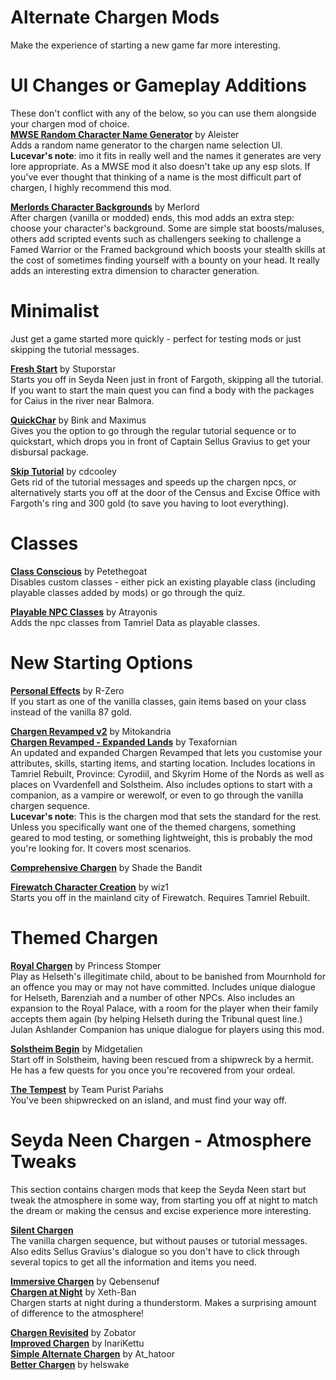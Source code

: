 # Alternate Chargen Mods
Make the experience of starting a new game far more interesting.  

# UI Changes or Gameplay Additions 
These don't conflict with any of the below, so you can use them alongside your chargen mod of choice.  
[**MWSE Random Character Name Generator**](https://www.nexusmods.com/morrowind/mods/46189) by Aleister  
Adds a random name generator to the chargen name selection UI. **Lucevar's note**: imo it fits in really well and the names it generates are very lore appropriate. As a MWSE mod it also doesn't take up any esp slots. If you've ever thought that thinking of a name is the most difficult part of chargen, I highly recommend this mod.  

[**Merlords Character Backgrounds**](https://www.nexusmods.com/morrowind/mods/46795) by Merlord  
After chargen (vanilla or modded) ends, this mod adds an extra step: choose your character's background. Some are simple stat boosts/maluses, others add scripted events such as challengers seeking to challenge a Famed Warrior or the Framed background which boosts your stealth skills at the cost of sometimes finding yourself with a bounty on your head. It really adds an interesting extra dimension to character generation.  

# Minimalist
Just get a game started more quickly - perfect for testing mods or just skipping the tutorial messages.  

[**Fresh Start**](https://stuporstar.sarahdimento.com/updates/downloads/) by Stuporstar  
Starts you off in Seyda Neen just in front of Fargoth, skipping all the tutorial. If you want to start the main quest you can find a body with the packages for Caius in the river near Balmora.  

[**QuickChar**](http://mw.modhistory.com/download-44-7364) by Bink and Maximus  
Gives you the option to go through the regular tutorial sequence or to quickstart, which drops you in front of Captain Sellus Gravius to get your disbursal package.  

[**Skip Tutorial**](http://mw.modhistory.com/download-53-5610) by cdcooley  
Gets rid of the tutorial messages and speeds up the chargen npcs, or alternatively starts you off at the door of the Census and Excise Office with Fargoth's ring and 300 gold (to save you having to loot everything).  

# Classes
[**Class Conscious**](https://www.nexusmods.com/morrowind/mods/46902) by Petethegoat  
Disables custom classes - either pick an existing playable class (including playable classes added by mods) or go through the quiz.  

[**Playable NPC Classes**](https://www.nexusmods.com/morrowind/mods/43428/) by Atrayonis  
Adds the npc classes from Tamriel Data as playable classes.  

# New Starting Options
[**Personal Effects**](https://www.nexusmods.com/morrowind/mods/45338) by R-Zero  
If you start as one of the vanilla classes, gain items based on your class instead of the vanilla 87 gold.  

[**Chargen Revamped v2**](https://www.nexusmods.com/morrowind/mods/44110) by Mitokandria  
[**Chargen Revamped - Expanded Lands**](https://www.nexusmods.com/morrowind/mods/44615) by Texafornian  
An updated and expanded Chargen Revamped that lets you customise your attributes, skills, starting items, and starting location. Includes locations in Tamriel Rebuilt, Province: Cyrodiil, and Skyrim Home of the Nords as well as places on Vvardenfell and Solstheim. Also includes options to start with a companion, as a vampire or werewolf, or even to go through the vanilla chargen sequence.  
**Lucevar's note**: This is the chargen mod that sets the standard for the rest. Unless you specifically want one of the themed chargens, something geared to mod testing, or something lightweight, this is probably the mod you're looking for. It covers most scenarios.  

[**Comprehensive Chargen**](http://mw.modhistory.com/download-53-11464) by Shade the Bandit  

[**Firewatch Character Creation**](https://www.nexusmods.com/morrowind/mods/45910) by wiz1  
Starts you off in the mainland city of Firewatch. Requires Tamriel Rebuilt. 

# Themed Chargen
[**Royal Chargen**](http://mw.modhistory.com/download--7212) by Princess Stomper  
Play as Helseth's illegitimate child, about to be banished from Mournhold for an offence you may or may not have committed. Includes unique dialogue for Helseth, Barenziah and a number of other NPCs. Also includes an expansion to the Royal Palace, with a room for the player when their family accepts them again (by helping Helseth during the Tribunal quest line.) Julan Ashlander Companion has unique dialogue for players using this mod.  

[**Solstheim Begin**](https://www.nexusmods.com/morrowind/mods/39836/?) by Midgetalien  
Start off in Solstheim, having been rescued from a shipwreck by a hermit. He has a few quests for you once you're recovered from your ordeal.  

[**The Tempest**](https://www.nexusmods.com/morrowind/mods/46260) by Team Purist Pariahs  
You've been shipwrecked on an island, and must find your way off.  

# Seyda Neen Chargen - Atmosphere Tweaks
This section contains chargen mods that keep the Seyda Neen start but tweak the atmosphere in some way, from starting you off at night to match the dream or making the census and excise experience more interesting.  

[**Silent Chargen**](https://www.nexusmods.com/morrowind/mods/14890)  
The vanilla chargen sequence, but without pauses or tutorial messages. Also edits Sellus Gravius's dialogue so you don't have to click through several topics to get all the information and items you need.  

[**Immersive Chargen**](https://www.nexusmods.com/morrowind/mods/22921) by Qebensenuf  
[**Chargen at Night**](http://mw.modhistory.com/download-80-10934) by Xeth-Ban  
Chargen starts at night during a thunderstorm. Makes a surprising amount of difference to the atmosphere!  

[**Chargen Revisited**](https://www.nexusmods.com/morrowind/mods/45510) by Zobator  
[**Improved Chargen**](https://www.nexusmods.com/morrowind/mods/29817) by InariKettu  
[**Simple Alternate Chargen**](https://www.nexusmods.com/morrowind/mods/43386) by At_hatoor  
[**Better Chargen**](https://www.nexusmods.com/morrowind/mods/43995) by helswake  

